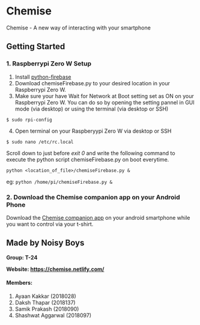 # Chemise
Chemise - A new way of interacting with your smartphone

## Getting Started
### 1. Raspberrypi Zero W Setup
1. Install [python-firebase](https://pypi.org/project/python-firebase/)
2. Download chemiseFirebase.py to your desired location in your Raspberrypi Zero W.
3. Make sure your have Wait for Network at Boot setting set as ON on your Raspberrypi Zero W. You can do so by opening the setting pannel in GUI mode (via desktop) or using the terminal (via desktop or SSH)
```
$ sudo rpi-config
```
4. Open terminal on your Raspberyypi Zero W via desktop or SSH
```
$ sudo nano /etc/rc.local
```
Scroll down to just before *exit 0* and write the following command to execute the python script chemiseFirebase.py on boot everytime.
```
python <location_of_file>/chemiseFirebase.py &
```
eg: ``` python /home/pi/chemiseFirebase.py & ```

### 2. Download the Chemise companion app on your Android Phone
Download the [Chemise companion app](https://github.com/Akkk1881/ChemiseApp) on your android smartphone while you want to control via your t-shirt.

## Made by Noisy Boys

**Group: T-24**

**Website: https://chemise.netlify.com/**

#### Members:

1. Ayaan Kakkar (2018028)
2. Daksh Thapar (2018137)
3. Samik Prakash (2018090)
4. Shashwat Aggarwal (2018097)










